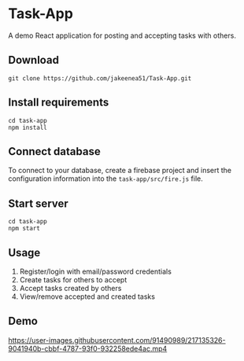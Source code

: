# Task-App
A demo React application for posting and accepting tasks with others.

## Download
```
git clone https://github.com/jakeenea51/Task-App.git
```

## Install requirements
```
cd task-app
npm install
```

## Connect database
To connect to your database, create a firebase project and insert the configuration information into the ```task-app/src/fire.js``` file.

## Start server
```
cd task-app
npm start
```

## Usage
1. Register/login with email/password credentials
2. Create tasks for others to accept
3. Accept tasks created by others
4. View/remove accepted and created tasks

## Demo

https://user-images.githubusercontent.com/91490989/217135326-9041940b-cbbf-4787-93f0-932258ede4ac.mp4

